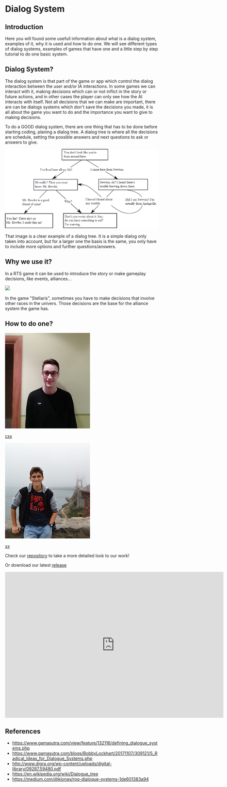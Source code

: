 ﻿# Dialog System


## Introduction

Here you will found some usefull information about what is a dialog system, examples of it, why it is used and how to do one. 
We will see different types of dialog systems, examples of games that have one and a little step by step tutorial to do one basic system.

## Dialog System?

The dialog system is that part of the game or app which control the dialog interaction between the user and/or IA interactions. In some games 
we can interact with it, making decisions which can or not inflict in the story or future actions, and in other cases the player can only see
how the AI interacts with itself. Not all decisions that we can make are important, there are can be dialogs systems which don't save the 
decisions you made, it is all about the game you want to do and the importance you want to give to making decisions.

To do a GOOD dialog system, there are one thing that has to be done before starting coding, planing a dialog tree. A dialog tree is where all 
the decisions are schedule, setting the possible answers and next questions to ask or answers to give.

![](https://github.com/Avilgor/DialogSystem/blob/master/docs/tree.png?raw=true)

That image is a clear example of a dialog tree. It is a simple dialog only taken into account, but for a larger one the basis is the same, 
you only have to include more options and further questions/answers.

## Why we use it?

In a RTS game it can be used to introduce the story or make gameplay decisions, like events, alliances... 

![](https://github.com/Avilgor/DialogSystem/blob/master/docs/stellaris.png?raw=true)

In the game "Stellaris", sometimes you have to make decisions that involve other races in the univers. Those decisions are the base for the alliance
system the game has.

## How to do one?

![](https://github.com/Windfog-Studios/The-Little-Explorer/blob/master/docs/silvinomedina.jpg?raw=true)

[cxx](https://github.com/silvino00)


![](https://github.com/Windfog-Studios/The-Little-Explorer/blob/master/docs/marcpages2020.jpg?raw=true)

[xx](https://github.com/marcpages2020)


Check our [repository](https://github.com/Windfog-Studios/The-Little-Explorer) to take a more detailed look to our work!

Or download our latest [release](https://github.com/Windfog-Studios/The-Little-Explorer/releases/tag/1.0)

<iframe width="720" height="480" src="https://www.youtube.com/embed/l1QD2Q4vmXU" frameborder="0" allow="accelerometer; autoplay; encrypted-media; gyroscope; picture-in-picture" allowfullscreen></iframe>


## References

- https://www.gamasutra.com/view/feature/132116/defining_dialogue_systems.php
- https://www.gamasutra.com/blogs/BobbyLockhart/20171107/309121/5_Radical_Ideas_for_Dialogue_Systems.php
- http://www.digra.org/wp-content/uploads/digital-library/09287.59480.pdf
- https://en.wikipedia.org/wiki/Dialogue_tree
- https://medium.com/@kionay/rpg-dialogue-systems-1de601383a94
